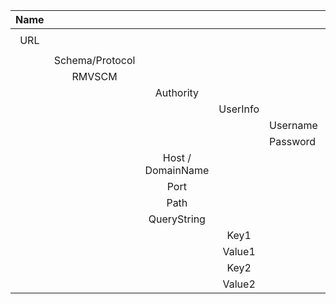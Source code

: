 
| Name |                 |                   |          |          | Value                                                      |
| :--: | :-------------: | :---------------: | :------: | :------- | :--------------------------------------------------------- |
| URL  |                 |                   |          |          | `https://user:pw@keepass.info:80/path/example.php?q=e&s=t` |
|      | Schema/Protocol |                   |          |          | `https`                                                    |
|      |     RMVSCM      |                   |          |          | `user:pw@keepass.info:80/path/example.php?q=e&s=t`         |
|      |                 |     Authority     |          |          | `user:pw@keepass.info:80`                                  |
|      |                 |                   | UserInfo |          | `user:pw`                                                  |
|      |                 |                   |          | Username | `user`                                                     |
|      |                 |                   |          | Password | `pw`                                                       |
|      |                 | Host / DomainName |          |          | `keepass.info`                                             |
|      |                 |       Port        |          |          | `80`                                                       |
|      |                 |       Path        |          |          | `/path/example.php`                                        |
|      |                 |    QueryString    |          |          | `?q=e&s=t`                                                 |
|      |                 |                   |   Key1   |          | q                                                          |
|      |                 |                   |  Value1  |          | e                                                          |
|      |                 |                   |   Key2   |          | s                                                          |
|      |                 |                   |  Value2  |          | t                                                          |